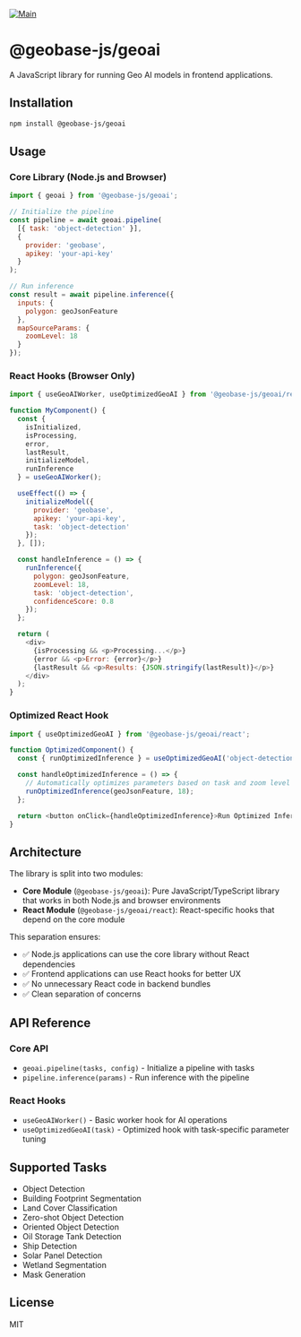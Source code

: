 [![Main](https://github.com/decision-labs/geobase-ai.js/actions/workflows/main.yml/badge.svg)](https://github.com/decision-labs/geobase-ai.js/actions/workflows/main.yml)

# @geobase-js/geoai

A JavaScript library for running Geo AI models in frontend applications.

## Installation

```bash
npm install @geobase-js/geoai
```

## Usage

### Core Library (Node.js and Browser)

```javascript
import { geoai } from '@geobase-js/geoai';

// Initialize the pipeline
const pipeline = await geoai.pipeline(
  [{ task: 'object-detection' }],
  { 
    provider: 'geobase',
    apikey: 'your-api-key'
  }
);

// Run inference
const result = await pipeline.inference({
  inputs: {
    polygon: geoJsonFeature
  },
  mapSourceParams: {
    zoomLevel: 18
  }
});
```

### React Hooks (Browser Only)

```javascript
import { useGeoAIWorker, useOptimizedGeoAI } from '@geobase-js/geoai/react';

function MyComponent() {
  const { 
    isInitialized, 
    isProcessing, 
    error, 
    lastResult,
    initializeModel, 
    runInference 
  } = useGeoAIWorker();

  useEffect(() => {
    initializeModel({
      provider: 'geobase',
      apikey: 'your-api-key',
      task: 'object-detection'
    });
  }, []);

  const handleInference = () => {
    runInference({
      polygon: geoJsonFeature,
      zoomLevel: 18,
      task: 'object-detection',
      confidenceScore: 0.8
    });
  };

  return (
    <div>
      {isProcessing && <p>Processing...</p>}
      {error && <p>Error: {error}</p>}
      {lastResult && <p>Results: {JSON.stringify(lastResult)}</p>}
    </div>
  );
}
```

### Optimized React Hook

```javascript
import { useOptimizedGeoAI } from '@geobase-js/geoai/react';

function OptimizedComponent() {
  const { runOptimizedInference } = useOptimizedGeoAI('object-detection');

  const handleOptimizedInference = () => {
    // Automatically optimizes parameters based on task and zoom level
    runOptimizedInference(geoJsonFeature, 18);
  };

  return <button onClick={handleOptimizedInference}>Run Optimized Inference</button>;
}
```

## Architecture

The library is split into two modules:

- **Core Module** (`@geobase-js/geoai`): Pure JavaScript/TypeScript library that works in both Node.js and browser environments
- **React Module** (`@geobase-js/geoai/react`): React-specific hooks that depend on the core module

This separation ensures:
- ✅ Node.js applications can use the core library without React dependencies
- ✅ Frontend applications can use React hooks for better UX
- ✅ No unnecessary React code in backend bundles
- ✅ Clean separation of concerns

## API Reference

### Core API

- `geoai.pipeline(tasks, config)` - Initialize a pipeline with tasks
- `pipeline.inference(params)` - Run inference with the pipeline

### React Hooks

- `useGeoAIWorker()` - Basic worker hook for AI operations
- `useOptimizedGeoAI(task)` - Optimized hook with task-specific parameter tuning

## Supported Tasks

- Object Detection
- Building Footprint Segmentation
- Land Cover Classification
- Zero-shot Object Detection
- Oriented Object Detection
- Oil Storage Tank Detection
- Ship Detection
- Solar Panel Detection
- Wetland Segmentation
- Mask Generation

## License

MIT
